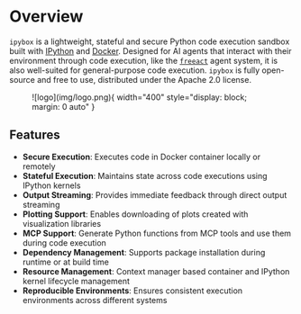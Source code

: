 # Overview

`ipybox` is a lightweight, stateful and secure Python code execution sandbox built with [IPython](https://ipython.org/) and [Docker](https://www.docker.com/). Designed for AI agents that interact with their environment through code execution, like the [`freeact`](https://gradion-ai.github.io/freeact/) agent system, it is also well-suited for general-purpose code execution. `ipybox` is fully open-source and free to use, distributed under the Apache 2.0 license.

<figure markdown>
  ![logo](img/logo.png){ width="400" style="display: block; margin: 0 auto" }
</figure>

## Features

- **Secure Execution**: Executes code in Docker container locally or remotely
- **Stateful Execution**: Maintains state across code executions using IPython kernels
- **Output Streaming**: Provides immediate feedback through direct output streaming
- **Plotting Support**: Enables downloading of plots created with visualization libraries
- **MCP Support**: Generate Python functions from MCP tools and use them during code execution
- **Dependency Management**: Supports package installation during runtime or at build time
- **Resource Management**: Context manager based container and IPython kernel lifecycle management
- **Reproducible Environments**: Ensures consistent execution environments across different systems

